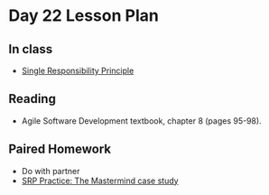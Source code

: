 # Day 22 Lesson Plan

## In class

- [Single Responsibility Principle](../activities/activity6-4srp.md)

## Reading

- Agile Software Development textbook, chapter 8 (pages 95-98).

## Paired Homework

- Do with partner
- [SRP Practice: The Mastermind case study](../activities/activity6-5mastermind.md)
